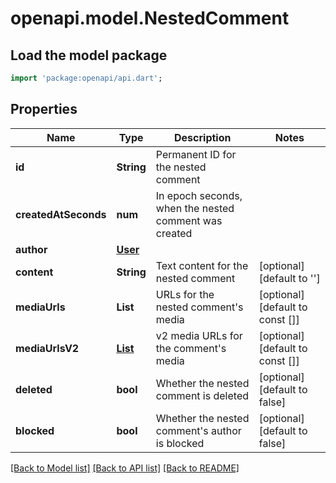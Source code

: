 # openapi.model.NestedComment

## Load the model package
```dart
import 'package:openapi/api.dart';
```

## Properties
Name | Type | Description | Notes
------------ | ------------- | ------------- | -------------
**id** | **String** | Permanent ID for the nested comment | 
**createdAtSeconds** | **num** | In epoch seconds, when the nested comment was created | 
**author** | [**User**](User.md) |  | 
**content** | **String** | Text content for the nested comment | [optional] [default to '']
**mediaUrls** | **List<String>** | URLs for the nested comment's media | [optional] [default to const []]
**mediaUrlsV2** | [**List<MediaUrlV2>**](MediaUrlV2.md) | v2 media URLs for the comment's media | [optional] [default to const []]
**deleted** | **bool** | Whether the nested comment is deleted | [optional] [default to false]
**blocked** | **bool** | Whether the nested comment's author is blocked | [optional] [default to false]

[[Back to Model list]](../README.md#documentation-for-models) [[Back to API list]](../README.md#documentation-for-api-endpoints) [[Back to README]](../README.md)


